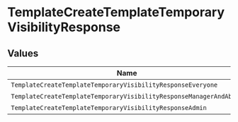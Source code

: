 # TemplateCreateTemplateTemporaryVisibilityResponse


## Values

| Name                                                               | Value                                                              |
| ------------------------------------------------------------------ | ------------------------------------------------------------------ |
| `TemplateCreateTemplateTemporaryVisibilityResponseEveryone`        | EVERYONE                                                           |
| `TemplateCreateTemplateTemporaryVisibilityResponseManagerAndAbove` | MANAGER_AND_ABOVE                                                  |
| `TemplateCreateTemplateTemporaryVisibilityResponseAdmin`           | ADMIN                                                              |